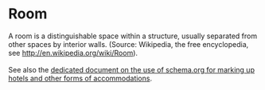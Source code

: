 # Room

A room is a distinguishable space within a structure, usually separated from other spaces by interior walls. (Source: Wikipedia, the free encyclopedia, see <a href="http://en.wikipedia.org/wiki/Room">http://en.wikipedia.org/wiki/Room</a>).
<br /><br />
See also the <a href="/docs/hotels.html">dedicated document on the use of schema.org for marking up hotels and other forms of accommodations</a>.
